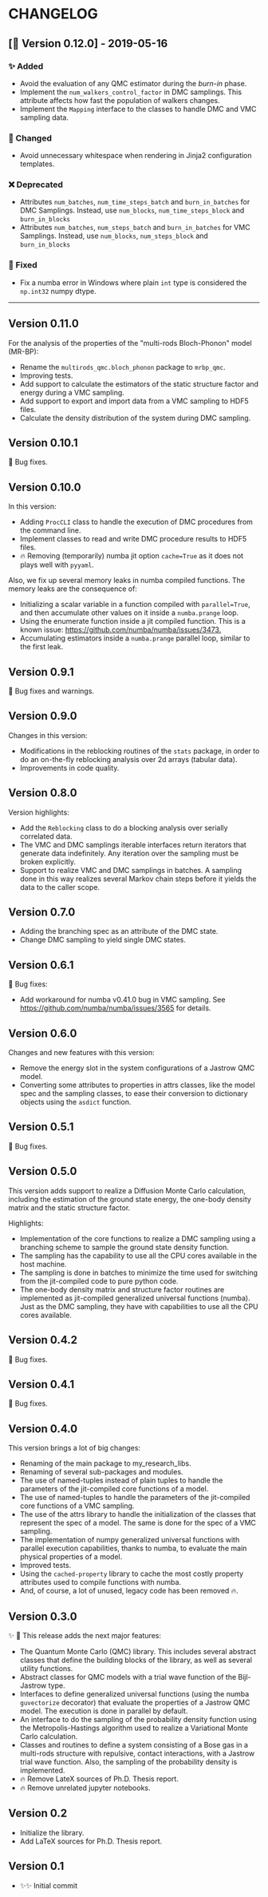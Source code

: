 # CHANGELOG

## [🔖 Version 0.12.0] - 2019-05-16

### ✨ Added

- Avoid the evaluation of any QMC estimator during the _burn-in_ phase.
- Implement the ``num_walkers_control_factor`` in DMC samplings. This attribute
  affects how fast the population of walkers changes.
- Implement the ``Mapping`` interface to the classes to handle DMC and VMC
  sampling data.

### 🎨 Changed

- Avoid unnecessary whitespace when rendering in Jinja2 configuration
  templates.

### ❌ Deprecated

- Attributes ``num_batches``, ``num_time_steps_batch`` and ``burn_in_batches``
  for DMC Samplings. Instead, use ``num_blocks``, ``num_time_steps_block`` and
  ``burn_in_blocks``
- Attributes ``num_batches``, ``num_steps_batch`` and ``burn_in_batches``
  for VMC Samplings. Instead, use ``num_blocks``, ``num_steps_block`` and ``burn_in_blocks``

### 🐛 Fixed

- Fix a numba error in Windows where plain ``int`` type is considered the
  ``np.int32`` numpy dtype.

---

## Version 0.11.0

For the analysis of the properties of the "multi-rods Bloch-Phonon" model (MR-BP):

- Rename the ``multirods_qmc.bloch_phonon`` package to ``mrbp_qmc``.
- Improving tests.
- Add support to calculate the estimators of the static structure factor
  and energy during a VMC sampling.
- Add support to export and import data from a VMC sampling to HDF5 files.
- Calculate the density distribution of the system during DMC sampling.

## Version 0.10.1

🐛  Bug fixes.

## Version 0.10.0

In this version:

- Adding ``ProcCLI`` class to handle the execution of DMC procedures from the
  command line.
- Implement classes to read and write DMC procedure results to HDF5 files.
- 🔥 Removing (temporarily) numba jit option ``cache=True`` as it does not
  plays well with ``pyyaml``.

Also, we fix up several memory leaks in numba compiled functions. The memory
leaks are the consequence of:

- Initializing a scalar variable in a function compiled with ``parallel=True``,
  and then accumulate other values on it inside a ``numba.prange`` loop.
- Using the enumerate function inside a jit compiled function. This is a known issue: <https://github.com/numba/numba/issues/3473.>
- Accumulating estimators inside a ``numba.prange`` parallel loop, similar
  to the first leak.

## Version 0.9.1

🐛  Bug fixes and warnings.

## Version 0.9.0

Changes in this version:

- Modifications in the reblocking routines of the ``stats`` package,
  in order to do an on-the-fly reblocking analysis over 2d arrays
  (tabular data).
- Improvements in code quality.

## Version 0.8.0

Version highlights:

- Add the ``Reblocking`` class to do a blocking analysis over serially correlated
  data.
- The VMC and DMC samplings iterable interfaces return iterators that generate
  data indefinitely. Any iteration over the sampling must be broken explicitly.
- Support to realize VMC and DMC samplings in batches. A sampling done in this
  way realizes several Markov chain steps before it yields the data to the
  caller scope.

## Version 0.7.0

- Adding the branching spec as an attribute of the DMC state.
- Change DMC sampling to yield single DMC states.

## Version 0.6.1

🐛 Bug fixes:

- Add workaround for numba v0.41.0 bug in VMC sampling. See <https://github.com/numba/numba/issues/3565> for details.

## Version 0.6.0

Changes and new features with this version:

- Remove the energy slot in the system configurations of a Jastrow
  QMC model.
- Converting some attributes to properties in attrs classes, like
  the model spec and the sampling classes, to ease their conversion to
  dictionary objects using the ``asdict`` function.

## Version 0.5.1

🐛 Bug fixes.

## Version 0.5.0

This version adds support to realize a Diffusion Monte Carlo calculation,
including the estimation of the ground state energy, the one-body
density matrix and the static structure factor.

Highlights:

- Implementation of the core functions to realize a DMC sampling using a
  branching scheme to sample the ground state density function.
- The sampling has the capability to use all the CPU cores available in
  the host machine.
- The sampling is done in batches to minimize the time used for
  switching from the jit-compiled code to pure python code.
- The one-body density matrix and structure factor routines are
  implemented as jit-compiled generalized universal functions (numba).
  Just as the DMC sampling, they have with capabilities to use all the
  CPU cores available.

## Version 0.4.2

🐛 Bug fixes.

## Version 0.4.1

🐛 Bug fixes.

## Version 0.4.0

This version brings a lot of big changes:

- Renaming of the main package to my_research_libs.
- Renaming of several sub-packages and modules.
- The use of named-tuples instead of plain tuples to handle the
  parameters of the jit-compiled core functions of a model.
- The use of named-tuples to handle the parameters of the jit-compiled
  core functions of a VMC sampling.
- The use of the attrs library to handle the initialization of the
  classes that represent the spec of a model. The same is done for the
  spec of a VMC sampling.
- The implementation of numpy generalized universal functions with
  parallel execution capabilities, thanks to numba, to evaluate the main
  physical properties of a model.
- Improved tests.
- Using the ``cached-property`` library to cache the most costly property
  attributes used to compile functions with numba.
- And, of course, a lot of unused, legacy code has been removed 🔥.

## Version 0.3.0

✨ 🎨 This release adds the next major features:

- The Quantum Monte Carlo (QMC) library. This includes several abstract classes
  that define the building blocks of the library, as well as several utility
  functions.
- Abstract classes for QMC models with a trial wave function of the Bijl-Jastrow
  type.
- Interfaces to define generalized universal functions (using the numba
  ``guvectorize`` decorator) that evaluate the properties of a Jastrow QMC model.
  The execution is done in parallel by default.
- An interface to do the sampling of the probability density function using the
  Metropolis-Hastings algorithm used to realize a Variational Monte Carlo
  calculation.
- Classes and routines to define a system consisting of a Bose gas in a
  multi-rods structure with repulsive, contact interactions, with a Jastrow
  trial wave function. Also, the sampling of the probability density is
  implemented.
- 🔥 Remove LateX sources of Ph.D. Thesis report.
- 🔥 Remove unrelated jupyter notebooks.

## Version 0.2

- Initialize the library.
- Add LaTeX sources for Ph.D. Thesis report.

## Version 0.1

- ✨✨ Initial commit
